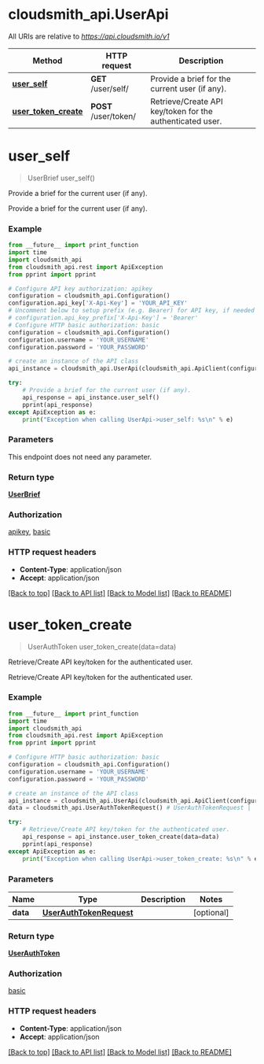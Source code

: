 # cloudsmith_api.UserApi

All URIs are relative to *https://api.cloudsmith.io/v1*

Method | HTTP request | Description
------------- | ------------- | -------------
[**user_self**](UserApi.md#user_self) | **GET** /user/self/ | Provide a brief for the current user (if any).
[**user_token_create**](UserApi.md#user_token_create) | **POST** /user/token/ | Retrieve/Create API key/token for the authenticated user.


# **user_self**
> UserBrief user_self()

Provide a brief for the current user (if any).

Provide a brief for the current user (if any).

### Example
```python
from __future__ import print_function
import time
import cloudsmith_api
from cloudsmith_api.rest import ApiException
from pprint import pprint

# Configure API key authorization: apikey
configuration = cloudsmith_api.Configuration()
configuration.api_key['X-Api-Key'] = 'YOUR_API_KEY'
# Uncomment below to setup prefix (e.g. Bearer) for API key, if needed
# configuration.api_key_prefix['X-Api-Key'] = 'Bearer'
# Configure HTTP basic authorization: basic
configuration = cloudsmith_api.Configuration()
configuration.username = 'YOUR_USERNAME'
configuration.password = 'YOUR_PASSWORD'

# create an instance of the API class
api_instance = cloudsmith_api.UserApi(cloudsmith_api.ApiClient(configuration))

try:
    # Provide a brief for the current user (if any).
    api_response = api_instance.user_self()
    pprint(api_response)
except ApiException as e:
    print("Exception when calling UserApi->user_self: %s\n" % e)
```

### Parameters
This endpoint does not need any parameter.

### Return type

[**UserBrief**](UserBrief.md)

### Authorization

[apikey](../README.md#apikey), [basic](../README.md#basic)

### HTTP request headers

 - **Content-Type**: application/json
 - **Accept**: application/json

[[Back to top]](#) [[Back to API list]](../README.md#documentation-for-api-endpoints) [[Back to Model list]](../README.md#documentation-for-models) [[Back to README]](../README.md)

# **user_token_create**
> UserAuthToken user_token_create(data=data)

Retrieve/Create API key/token for the authenticated user.

Retrieve/Create API key/token for the authenticated user.

### Example
```python
from __future__ import print_function
import time
import cloudsmith_api
from cloudsmith_api.rest import ApiException
from pprint import pprint

# Configure HTTP basic authorization: basic
configuration = cloudsmith_api.Configuration()
configuration.username = 'YOUR_USERNAME'
configuration.password = 'YOUR_PASSWORD'

# create an instance of the API class
api_instance = cloudsmith_api.UserApi(cloudsmith_api.ApiClient(configuration))
data = cloudsmith_api.UserAuthTokenRequest() # UserAuthTokenRequest |  (optional)

try:
    # Retrieve/Create API key/token for the authenticated user.
    api_response = api_instance.user_token_create(data=data)
    pprint(api_response)
except ApiException as e:
    print("Exception when calling UserApi->user_token_create: %s\n" % e)
```

### Parameters

Name | Type | Description  | Notes
------------- | ------------- | ------------- | -------------
 **data** | [**UserAuthTokenRequest**](UserAuthTokenRequest.md)|  | [optional] 

### Return type

[**UserAuthToken**](UserAuthToken.md)

### Authorization

[basic](../README.md#basic)

### HTTP request headers

 - **Content-Type**: application/json
 - **Accept**: application/json

[[Back to top]](#) [[Back to API list]](../README.md#documentation-for-api-endpoints) [[Back to Model list]](../README.md#documentation-for-models) [[Back to README]](../README.md)

